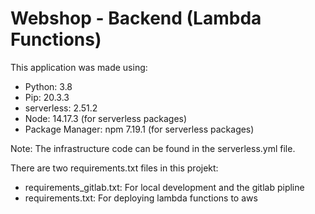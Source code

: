 # Webshop - Backend (Lambda Functions)

This application was made using:
- Python: 3.8
- Pip: 20.3.3
- serverless: 2.51.2
- Node: 14.17.3 (for serverless packages)
- Package Manager: npm 7.19.1 (for serverless packages)


Note: The infrastructure code can be found in the serverless.yml file.

There are two requirements.txt files in this projekt:
 - requirements_gitlab.txt: For local development and the gitlab pipline
 - requirements.txt: For deploying lambda functions to aws
